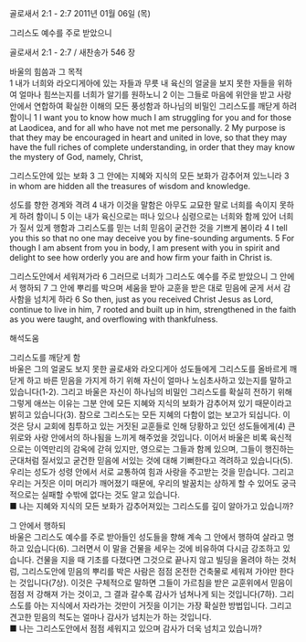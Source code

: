골로새서 2:1 - 2:7 
2011년 01월 06일 (목)

그리스도 예수를 주로 받았으니



골로새서 2:1 - 2:7 / 새찬송가 546 장


바울의 힘씀과 그 목적  
1 내가 너희와 라오디게아에 있는 자들과 무릇 내 육신의 얼굴을 보지 못한 자들을 위하여 얼마나 힘쓰는지를 너희가 알기를 원하노니 2 이는 그들로 마음에 위안을 받고 사랑 안에서 연합하여 확실한 이해의 모든 풍성함과 하나님의 비밀인 그리스도를 깨닫게 하려 함이니
1 I want you to know how much I am struggling for you and for those at Laodicea, and for all who have not met me personally. 2 My purpose is that they may be encouraged in heart and united in love, so that they may have the full riches of complete understanding, in order that they may know the mystery of God, namely, Christ,

그리스도안에 있는 보화
3 그 안에는 지혜와 지식의 모든 보화가 감추어져 있느니라 
3 in whom are hidden all the treasures of wisdom and knowledge.

성도를 향한 경계와 격려 
4 내가 이것을 말함은 아무도 교묘한 말로 너희를 속이지 못하게 하려 함이니 5 이는 내가 육신으로는 떠나 있으나 심령으로는 너희와 함께 있어 너희가 질서 있게 행함과 그리스도를 믿는 너희 믿음이 굳건한 것을 기쁘게 봄이라
4 I tell you this so that no one may deceive you by fine-sounding arguments. 5 For though I am absent from you in body, I am present with you in spirit and delight to see how orderly you are and how firm your faith in Christ is.

그리스도안에서 세워져가라 
6 그러므로 너희가 그리스도 예수를 주로 받았으니 그 안에서 행하되 7 그 안에 뿌리를 박으며 세움을 받아 교훈을 받은 대로 믿음에 굳게 서서 감사함을 넘치게 하라
6 So then, just as you received Christ Jesus as Lord, continue to live in him, 7 rooted and built up in him, strengthened in the faith as you were taught, and overflowing with thankfulness.

해석도움





그리스도를 깨닫게 함  
바울은 그의 얼굴도 보지 못한 골로새와 라오디게아 성도들에게 그리스도를 올바르게 깨닫게 하고 바른 믿음을 가지게 하기 위해 자신이 얼마나 노심초사하고 있는지를 말하고 있습니다(1-2). 그리고 바울은 자신이 하나님의 비밀인 그리스도를 확실히 전하기 위해 그렇게 애쓰는 이유는 그분 안에 모든 지혜와 지식의 보화가 감추어져 있기 때문이라고 밝히고 있습니다(3). 참으로 그리스도는 모든 지혜의 다함이 없는 보고가 되십니다. 이것은 당시 교회에 침투하고 있는 거짓된 교훈들로 인해 당황하고 있던 성도들에게(4) 큰 위로와 사랑 안에서의 하나됨을 느끼게 해주었을 것입니다. 이어서 바울은 비록 육신적으로는 이역만리의 감옥에 갇혀 있지만, 영으로는 그들과 함께 있으며, 그들이 행진하는 군대처럼 질서있고 굳건한 믿음에 서있는 것에 대해 기뻐한다고 격려하고 있습니다(5). 우리는 성도가 성령 안에서 서로 교통하여 힘과 사랑을 주고받는 것을 믿습니다. 그리고 우리는 거짓은 이미 머리가 깨어졌기 때문에, 우리의 발꿈치는 상하게 할 수 있어도 궁극적으로는 실패할 수밖에 없다는 것도 알고 있습니다.  
■ 나는 지혜와 지식의 모든 보화가 감추어져있는 그리스도를 깊이 알아가고 있습니까? 

그 안에서 행하되  
바울은 그리스도 예수를 주로 받아들인 성도들을 향해 계속 그 안에서 행하여 살라고 명하고 있습니다(6). 그러면서 이 말을 건물을 세우는 것에 비유하여 다시금 강조하고 있습니다. 건물을 지을 때 기초를 다졌다면 그것으로 끝나지 않고 빌딩을 올려야 하는 것처럼, 그리스도안에 믿음의 뿌리를 박은 사람은 점점 온전한 건축물로 세워져 가야만 한다는 것입니다(7상). 이것은 구체적으로 말하면 그들이 가르침을 받은 교훈위에서 믿음이 점점 저 강해져 가는 것이고, 그 결과 갈수록 감사가 넘쳐나게 되는 것입니다(7하). 그리스도를 아는 지식에서 자라가는 것만이 거짓을 이기는 가장 확실한 방법입니다. 그리고 견고한 믿음의 척도는 얼마나 감사가 넘치는가 하는 것입니다.  
■ 나는 그리스도안에서 점점 세워지고 있으며 감사가 더욱 넘치고 있습니까?